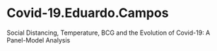 # Covid-19.Eduardo.Campos
Social Distancing, Temperature, BCG and the Evolution of Covid-19: A Panel-Model Analysis
